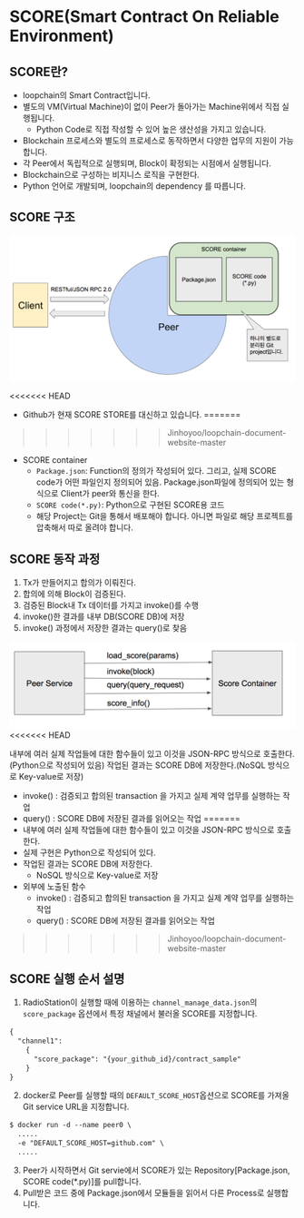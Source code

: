 # SCORE(Smart Contract On Reliable Environment)

## SCORE란?
* loopchain의 Smart Contract입니다.
* 별도의 VM(Virtual Machine)이 없이 Peer가 돌아가는 Machine위에서 직접 실행됩니다.
  - Python Code로 직접 작성할 수 있어 높은 생산성을 가지고 있습니다.
* Blockchain 프로세스와 별도의 프로세스로 동작하면서 다양한 업무의 지원이 가능합니다.
* 각 Peer에서 독립적으로 실행되며, Block이 확정되는 시점에서 실행됩니다.
* Blockchain으로 구성하는 비지니스 로직을 구현한다.
* Python 언어로 개발되며, loopchain의 dependency 를 따릅니다.

## SCORE 구조

![SCORE 구조](./images/SCORE_Structure_2.png)

<<<<<<< HEAD
* Github가 현재 SCORE STORE를 대신하고 있습니다.
=======
>>>>>>> Jinhoyoo/loopchain-document-website-master
* SCORE container
  * `Package.json`: Function의 정의가 작성되어 있다. 그리고, 실제 SCORE code가 어떤 파일인지 정의되어 있음. Package.json파일에 정의되어 있는 형식으로 Client가 peer와 통신을 한다.
  * `SCORE code(*.py)`: Python으로 구현된 SCORE용 코드
  * 해당 Project는 Git을 통해서 배포해야 합니다. 아니면 파일로 해당 프로젝트를 압축해서 따로 올려야 합니다.


## SCORE 동작 과정

1. Tx가 만들어지고 합의가 이뤄진다.
2. 합의에 의해 Block이 검증된다.
3. 검증된 Block내 Tx 데이터를 가지고 invoke()를 수행
5. invoke()한 결과를 내부 DB(SCORE DB)에 저장
6. invoke() 과정에서 저장한 결과는 query()로 찾음


![SCORE 동작](./images/Peer_SCORE.png)
<<<<<<< HEAD

내부에 여러 실제 작업들에 대한 함수들이 있고 이것을 JSON-RPC 방식으로 호출한다.(Python으로 작성되어 있음)
작업된 결과는 SCORE DB에 저장한다.(NoSQL 방식으로 Key-value로 저장)
* invoke() : 검증되고 합의된 transaction 을 가지고 실제 계약 업무를 실행하는 작업
* query() : SCORE DB에 저장된 결과를 읽어오는 작업
=======
* 내부에 여러 실제 작업들에 대한 함수들이 있고 이것을 JSON-RPC 방식으로 호출한다.
* 실제 구현은 Python으로 작성되어 있다.
* 작업된 결과는 SCORE DB에 저장한다.
  - NoSQL 방식으로 Key-value로 저장
* 외부에 노출된 함수
  * invoke() : 검증되고 합의된 transaction 을 가지고 실제 계약 업무를 실행하는 작업
  * query() : SCORE DB에 저장된 결과를 읽어오는 작업
>>>>>>> Jinhoyoo/loopchain-document-website-master



## SCORE 실행 순서 설명

1. RadioStation이 실행할 때에 이용하는 ```channel_manage_data.json```의 ```score_package``` 옵션에서 특정 채널에서 불러올 SCORE를 지정합니다.
  ```
  {
    "channel1":
      {
        "score_package": "{your_github_id}/contract_sample"
      }
  }
  ```
2. docker로 Peer를 실행할 때의 `DEFAULT_SCORE_HOST`옵션으로 SCORE를 가져올 Git service URL을 지정합니다.
  ```
  $ docker run -d --name peer0 \
    .....
    -e "DEFAULT_SCORE_HOST=github.com" \
    .....
  ```

3. Peer가 시작하면서 Git servie에서 SCORE가 있는 Repository[Package.json, SCORE code(*.py)]를 pull합니다.
4. Pull받은 코드 중에 Package.json에서 모듈들을 읽어서 다른 Process로 실행합니다.
